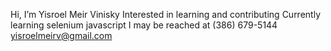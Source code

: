 Hi, I’m Yisroel Meir Vinisky
Interested in learning and contributing
Currently learning selenium javascript
I may be reached at (386) 679-5144
yisroelmeirv@gmail.com
